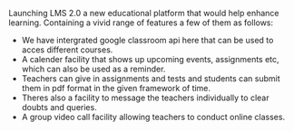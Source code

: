 Launching LMS 2.0 a new educational platform that would help enhance learning.
Containing a vivid range of features a few of them as follows:
* We have intergrated google classroom api here that can be used to acces different courses. 
* A calender facility that shows up upcoming events, assignments etc, which can also be used as a reminder.
* Teachers can give in assignments and tests and students can submit them in pdf format in the given framework of time. 
* Theres also a facility to message the teachers individually to clear doubts and queries.
* A group video call facility allowing teachers to conduct online classes.

